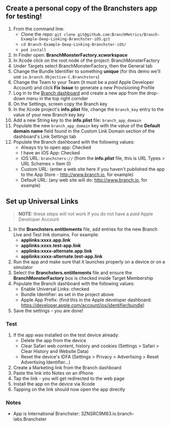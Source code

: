 ## Create a personal copy of the Branchsters app for testing!

1. From the command line:
     - Clone the repo: `git clone git@github.com:BranchMetrics/Branch-Example-Deep-Linking-Branchster-iOS.git`
     - `cd Branch-Example-Deep-Linking-Branchster-iOS/`
     - `pod install`
2. In Finder open: **BranchMonsterFactory.xcworkspace**
3. In Xcode click on the root node of the project: BranchMonsterFactory
4. Under Targets select BranchMonsterFactory, then the General tab
5. Change the Bundle Identifier to something **unique** (for this demo we'll use `io.branch.Objective-C.Branchsters`)
6. Change the Team to your Team (it must be a *paid* Apple Developer Account) and click **Fix Issue** to generate a new Provisioning Profile
7. Log in to the [Branch dashboard](https://dashboard.branch.io) and create a new app from the drop-down menu in the top right cornder
8. On the Settings, screen copy the Branch key
9. In the Xcode project's **info.plist** file, change the `branch_key` entry to the value of your new Branch key key
10. Add a new String key to the **info.plist** file: `branch_app_domain`
11. Populate the new `branch_app_domain` key with the value of the **Default domain name** field found in the Custom Link Domain section of the dashboard's Link Settings tab
12. Populate the Branch dashboard with the following values:
    - Always try to open app: Checked
    - I have an iOS App: Checked
    - iOS URL: `branchsters://` (from the **info.plist** file, this is URL Types > URL Schemes > Item 0)
    - Custom URL: (enter a web site here if you haven't published the app to the App Store - http://www.branch.io, for example)
    - Default URL: (any web site will do: http://www.branch.io, for example)

## Set up Universal Links

> **NOTE:** these steps will not work if you do not have a *paid* Apple Developer Account

1. In the **Branchsters.entitlements** file, add entries for the new Branch Live and Test link domains. For example:
    - **applinks:xxxx.app.link**
    - **applinks:xxxx.test-app.link**
    - **applinks:xxxx-alternate.app.link**
    - **applinks:xxxx-alternate.test-app.link**
2. Run the app and make sure that it launches properly on a device or on a simulator
3. Select the **Branchsters.entitlements** file and ensure the **BranchMonsterFactory** box is checked inside Target Membership
4. Populate the Branch dashboard with the following values:
    - Enable Universal Links: checked
    - Bundle Identifier: as set in the project above
    - Apple App Prefix: (find this in the Apple developer dashboard: https://developer.apple.com/account/ios/identifier/bundle)
4. Save the settings - you are done!

### Test
1. If the app was installed on the test device already:
    - Delete the app from the device
    - Clear Safari web content, history and cookies (Settings > Safari > Clear History and Website Data)
    - Reset the device's IDFA (Settings > Privacy > Advertising > Reset Advertising Identifier...)
2. Create a Marketing link from the Branch dashboard
3. Paste the link into Notes on an iPhone
4. Tap the link - you will get redirected to the web page
5. Install the app on the device via Xcode
6. Tapping on the link should now open the app directly

### Notes
*  App is International Branchster: 3ZNSRC9M83.io.branch-labs.Branchster
